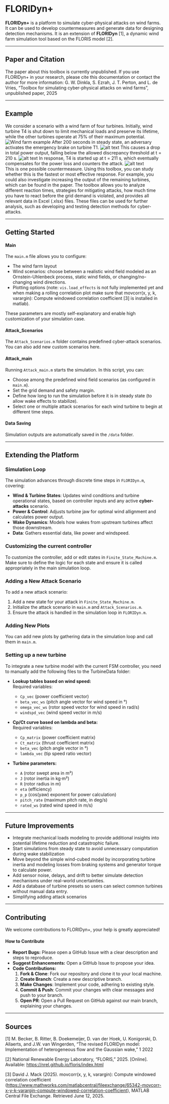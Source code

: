 # FLORIDyn+

**FLORIDyn+** is a platform to simulate cyber-physical attacks on wind farms. It can be used to develop countermeasures and generate data for designing detection mechanisms. It is an extension of **FLORIDyn** [1], a dynamic wind farm simulation tool based on the FLORIS model [2].

---

## Paper and Citation

The paper about this toolbox is currently unpublished. If you use FLORIDyn+ in your research, please cite this documentation or contact the author for more information:
G. W. Dinkla, S. Ezrah, J. T. Perton, and L. de Vries, “Toolbox for simulating cyber-physical attacks on wind farms”, unpublished paper, 2025 

---
## Example
We consider a scenario with a wind farm of four turbines. Initially, wind turbine T4 is shut down to limit mechanical loads and preserve its lifetime, while the other turbines operate at 75% of their maximum potential. 
![Wind farm example](./FLORIDyn+/Data/Example_plots/image.png)
After 200 seconds in steady state, an adversary activates the emergency brake on turbine T1.
![alt text](./FLORIDyn+/Data/Example_plots/image-1.png)
This causes a drop in total power output, falling below the allowed discrepancy threshold at t = 210 s.
![alt text](./FLORIDyn+/Data/Example_plots/power.jpg)
In response, T4 is started up at t = 211 s, which eventually compensates for the power loss and counters the attack.
![alt text](./FLORIDyn+/Data/Example_plots/image-2.png)  
This is one possible countermeasure. Using this toolbox, you can study whether this is the fastest or most effective response. For example, you could also investigate increasing the output of the remaining turbines, which can be found in the paper. The toolbox allows you to analyze different reaction times, strategies for mitigating attacks, how much time you have to react before the grid demand is violated, and provides all relevant data in Excel (.xlsx) files. These files can be used for further analysis, such as developing and testing detection methods for cyber-attacks.

---

## Getting Started


#### Main

The `main.m` file allows you to configure:
- The wind farm layout
- Wind scenarios: choose between a realistic wind field modeled as an Ornstein-Uhlenbeck process, static wind fields, or changing/no-changing wind directions.
- Plotting options (note: `vis.load_effects` is not fully implemented yet and when making a rolling correlation plot make sure that movcorr(x, y, k, varargin): Compute windowed correlation coefficient [3] is installed in matlab).

These parameters are mostly self-explanatory and enable high customization of your simulation case.


#### Attack_Scenarios

The `Attack_Scenarios.m` folder contains predefined cyber-attack scenarios. You can also add new custom scenarios here.

#### Attack_main

Running `Attack_main.m` starts the simulation. In this script, you can:
- Choose among the predefined wind field scenarios (as configured in `main.m`).
- Set the grid demand and safety margin.
- Define how long to run the simulation before it is in steady state  (to allow wake effects to stabilize).
- Select one or multiple attack scenarios for each wind turbine to begin at different time steps.

#### Data Saving
Simulation outputs are automatically saved in the `/data` folder. 

---

## Extending the Platform

### Simulation Loop
The simulation advances through discrete time steps in `FLORIDyn.m`, covering:
- **Wind & Turbine States**: Updates wind conditions and turbine operational states, based on controller inputs and any active **cyber-attacks** scenario.
- **Power & Control**: Adjusts turbine jaw for optimal wind allignment and calculates power output.
- **Wake Dynamics**: Models how wakes from upstream turbines affect those downstream.
- **Data**: Gathers essential data, like power and windspeed.

### Customizing the current controller
To customize the controller, add or edit states in `Finite_State_Machine.m`. Make sure to define the logic for each state and ensure it is called appropriately in the main simulation loop.

### Adding a New Attack Scenario
To add a new attack scenario:
1. Add a new state for your attack in `Finite_State_Machine.m`.
2. Initialize the attack scenario in `main.m` and `Attack_Scenarios.m`.
3. Ensure the attack is handled in the simulation loop in `FLORIDyn.m`.


### Adding New Plots
You can add new plots by gathering data in the simulation loop and call them in `main.m`.

### Setting up a new turbine
To integrate a new turbine model with the current FSM controller, you need to manually add the following files to the TurbineData folder:

- **Lookup tables based on wind speed:**  
  Required variables:  
  - `Cp_vec` (power coefficient vector)  
  - `beta_vec_ws` (pitch angle vector for wind speed in °)  
  - `omega_vec_ws` (rotor speed vector for wind speed in rad/s)  
  - `windspd_vec` (wind speed vector in m/s)

- **Cp/Ct curve based on lambda and beta:**  
  Required variables:  
  - `Cp_matrix` (power coefficient matrix)  
  - `Ct_matrix` (thrust coefficient matrix)  
  - `beta_vec` (pitch angle vector in °)  
  - `lambda_vec` (tip speed ratio vector)

- **Turbine parameters:**  
  - `A` (rotor swept area in m²)  
  - `J` (rotor inertia in kg·m²)  
  - `R` (rotor radius in m)  
  - `eta` (efficiency)  
  - `p_p` (cos(yaw) exponent for power calculation)  
  - `pitch_rate` (maximum pitch rate, in deg/s)  
  - `rated_ws` (rated wind speed in m/s)

---

## Future Improvements
- Integrate mechanical loads modeling to provide additional insights into potential lifetime reduction and catastrophic failure.
- Start simulations from steady state to avoid unnecessary computation during wake stabilization
- Move beyond the simple wind-cubed model by incorporating turbine inertia and modeling losses from braking systems and generator torque to calculate power.
- Add sensor noise, delays, and drift to better simulate detection mechanisms under real-world uncertainties.
- Add a database of turbine presets so users can select common turbines without manual data entry.
- Simplifying adding attack scenarios

---

## Contributing
We welcome contributions to FLORIDyn+, your help is greatly appreciated!
#### How to Contribute
- **Report Bugs:** Please open a GitHub Issue with a clear description and steps to reproduce.
- **Suggest Enhancements:** Open a GitHub Issue to propose your idea.
- **Code Contributions:** 
    1. **Fork & Clone**: Fork our repository and clone it to your local machine.
    2. **Create Branch**: Create a new descriptive branch.
    3. **Make Changes**: Implement your code, adhering to existing style.
    4. **Commit & Push**: Commit your changes with clear messages and push to your branch.
    5. **Open PR**: Open a Pull Request on GitHub against our main branch, explaining your changes.
---
## Sources
[1] M. Becker, B. Ritter, B. Doekemeijer, D. van der Hoek, U. Konigorski, D. Allaerts, and J.W. van Wingerden, “The revised FLORIDyn model: Implementation of heterogeneous flow and the Gaussian wake,” 1 2022

[2] National Renewable Energy Laboratory, “FLORIS,” 2025. [Online].
Available: https://nrel.github.io/floris/index.html

[3] David J. Mack (2025). movcorr(x, y, k, varargin): Compute windowed correlation coefficient (https://www.mathworks.com/matlabcentral/fileexchange/65342-movcorr-x-y-k-varargin-compute-windowed-correlation-coefficient), MATLAB Central File Exchange. Retrieved June 12, 2025.


